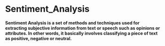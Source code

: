 # Sentiment_Analysis

#### Sentiment Analysis is a set of methods and techniques used for extracting subjective information from text or speech such as opinions or attributes. In other words, it basically involves classifying a piece of text as positive, negative or neutral. 
